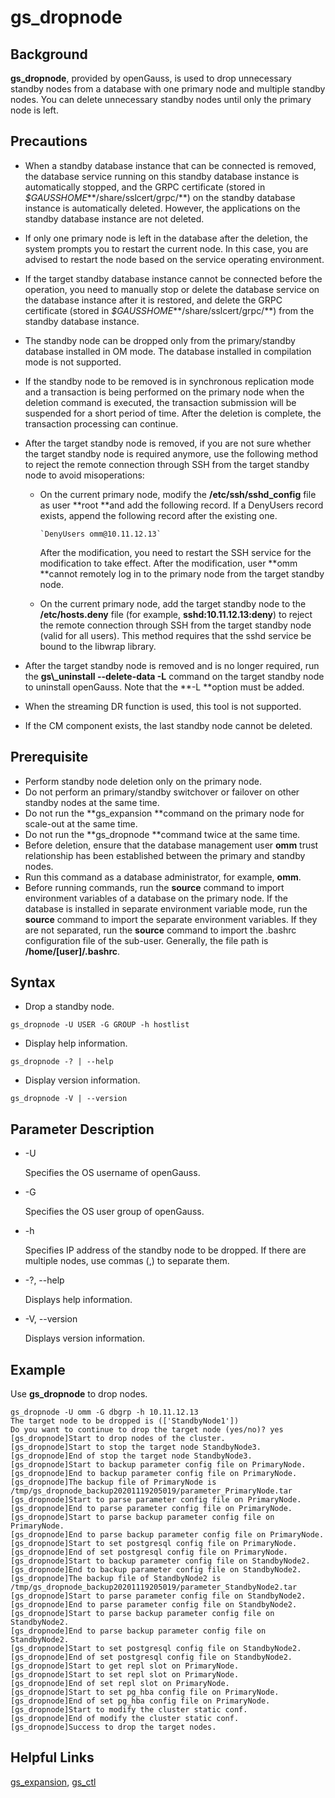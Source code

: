 # gs\_dropnode<a name="EN-US_TOPIC_0293898578"></a>

## Background<a name="section1015619218480"></a>

**gs\_dropnode**, provided by openGauss, is used to drop unnecessary standby nodes from a database with one primary node and multiple standby nodes. You can delete unnecessary standby nodes until only the primary node is left.

## Precautions<a name="section1779345110485"></a>

-   When a standby database instance that can be connected is removed, the database service running on this standby database instance is automatically stopped, and the GRPC certificate \(stored in  *$GAUSSHOME***/share/sslcert/grpc/**\) on the standby database instance is automatically deleted. However, the applications on the standby database instance are not deleted.

-   If only one primary node is left in the database after the deletion, the system prompts you to restart the current node. In this case, you are advised to restart the node based on the service operating environment.
-   If the target standby database instance cannot be connected before the operation, you need to manually stop or delete the database service on the database instance after it is restored, and delete the GRPC certificate \(stored in  *$GAUSSHOME***/share/sslcert/grpc/**\) from the standby database instance.
-   The standby node can be dropped only from the primary/standby database installed in OM mode. The database installed in compilation mode is not supported.
-   If the standby node to be removed is in synchronous replication mode and a transaction is being performed on the primary node when the deletion command is executed, the transaction submission will be suspended for a short period of time. After the deletion is complete, the transaction processing can continue.
-   After the target standby node is removed, if you are not sure whether the target standby node is required anymore, use the following method to reject the remote connection through SSH from the target standby node to avoid misoperations:
    -   On the current primary node, modify the  **/etc/ssh/sshd\_config**  file as user  **root **and add the following record. If a DenyUsers record exists, append the following record after the existing one.

        ```
        `DenyUsers omm@10.11.12.13`
        ```

        After the modification, you need to restart the SSH service for the modification to take effect. After the modification, user  **omm **cannot remotely log in to the primary node from the target standby node.

    -   On the current primary node, add the target standby node to the  **/etc/hosts.deny**  file \(for example,  **sshd:10.11.12.13:deny**\) to reject the remote connection through SSH from the target standby node \(valid for all users\). This method requires that the sshd service be bound to the libwrap library.

-   After the target standby node is removed and is no longer required, run the  **gs\\\_uninstall --delete-data -L**  command on the target standby node to uninstall openGauss. Note that the  **-L **option must be added.

-   When the streaming DR function is used, this tool is not supported.

-   If the CM component exists, the last standby node cannot be deleted.

## Prerequisite<a name="section171227231492"></a>

-   Perform standby node deletion only on the primary node.
-   Do not perform an primary/standby switchover or failover on other standby nodes at the same time.
-   Do not run the  **gs\_expansion **command on the primary node for scale-out at the same time.
-   Do not run the  **gs\_dropnode **command twice at the same time.
-   Before deletion, ensure that the database management user  **omm**  trust relationship has been established between the primary and standby nodes.
-   Run this command as a database administrator, for example,  **omm**.
-   Before running commands, run the  **source**  command to import environment variables of a database on the primary node. If the database is installed in separate environment variable mode, run the  **source**  command to import the separate environment variables. If they are not separated, run the  **source**  command to import the .bashrc configuration file of the sub-user. Generally, the file path is  **/home/\[user\]/.bashrc**.

## Syntax<a name="section4295914175012"></a>

-   Drop a standby node.

```
gs_dropnode -U USER -G GROUP -h hostlist  
```

-   Display help information.

```
gs_dropnode -? | --help
```

-   Display version information.

```
gs_dropnode -V | --version
```

## Parameter Description<a name="section1473361065420"></a>

-   -U

    Specifies the OS username of openGauss.


-   -G

    Specifies the OS user group of openGauss.


-   -h

    Specifies IP address of the standby node to be dropped. If there are multiple nodes, use commas \(,\) to separate them.


-   -?, --help

    Displays help information.


-   -V, --version

    Displays version information.


## Example<a name="section11522956105012"></a>

Use  **gs\_dropnode**  to drop nodes.

```
gs_dropnode -U omm -G dbgrp -h 10.11.12.13
The target node to be dropped is (['StandbyNode1'])
Do you want to continue to drop the target node (yes/no)? yes
[gs_dropnode]Start to drop nodes of the cluster.
[gs_dropnode]Start to stop the target node StandbyNode3.
[gs_dropnode]End of stop the target node StandbyNode3.
[gs_dropnode]Start to backup parameter config file on PrimaryNode.
[gs_dropnode]End to backup parameter config file on PrimaryNode.
[gs_dropnode]The backup file of PrimaryNode is /tmp/gs_dropnode_backup20201119205019/parameter_PrimaryNode.tar
[gs_dropnode]Start to parse parameter config file on PrimaryNode.
[gs_dropnode]End to parse parameter config file on PrimaryNode.
[gs_dropnode]Start to parse backup parameter config file on PrimaryNode.
[gs_dropnode]End to parse backup parameter config file on PrimaryNode.
[gs_dropnode]Start to set postgresql config file on PrimaryNode.
[gs_dropnode]End of set postgresql config file on PrimaryNode.
[gs_dropnode]Start to backup parameter config file on StandbyNode2.
[gs_dropnode]End to backup parameter config file on StandbyNode2.
[gs_dropnode]The backup file of StandbyNode2 is /tmp/gs_dropnode_backup20201119205019/parameter_StandbyNode2.tar
[gs_dropnode]Start to parse parameter config file on StandbyNode2.
[gs_dropnode]End to parse parameter config file on StandbyNode2.
[gs_dropnode]Start to parse backup parameter config file on StandbyNode2.
[gs_dropnode]End to parse backup parameter config file on StandbyNode2.
[gs_dropnode]Start to set postgresql config file on StandbyNode2.
[gs_dropnode]End of set postgresql config file on StandbyNode2.
[gs_dropnode]Start to get repl slot on PrimaryNode.
[gs_dropnode]Start to set repl slot on PrimaryNode.
[gs_dropnode]End of set repl slot on PrimaryNode.
[gs_dropnode]Start to set pg_hba config file on PrimaryNode.
[gs_dropnode]End of set pg_hba config file on PrimaryNode.
[gs_dropnode]Start to modify the cluster static conf.
[gs_dropnode]End of modify the cluster static conf. 
[gs_dropnode]Success to drop the target nodes.
```

## Helpful Links<a name="section12811914185219"></a>

[gs\_expansion](gs_expansion.md),  [gs\_ctl](gs_ctl.md)
